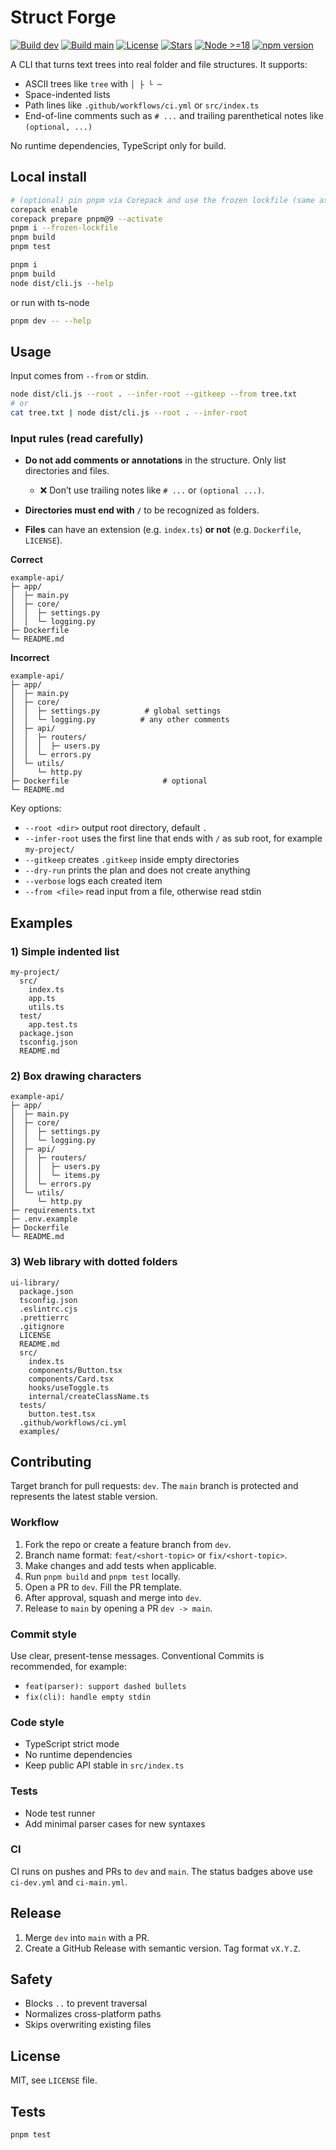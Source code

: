 # Struct Forge

[![Build dev](https://github.com/aecoder-br/structforge/actions/workflows/ci-dev.yml/badge.svg)](https://github.com/aecoder-br/structforge/actions/workflows/ci-dev.yml)
[![Build main](https://github.com/aecoder-br/structforge/actions/workflows/ci-main.yml/badge.svg)](https://github.com/aecoder-br/structforge/actions/workflows/ci-main.yml)
[![License](https://img.shields.io/github/license/aecoder-br/structforge.svg)](LICENSE)
[![Stars](https://img.shields.io/github/stars/aecoder-br/structforge.svg?style=social)](https://github.com/aecoder-br/structforge)
[![Node >=18](https://img.shields.io/badge/node-%3E%3D18-339933.svg)](https://nodejs.org/)
[![npm version](https://img.shields.io/npm/v/structforge.svg)](https://www.npmjs.com/package/structforge)

A CLI that turns text trees into real folder and file structures.
It supports:

* ASCII trees like `tree` with `│ ├ └ ─`
* Space-indented lists
* Path lines like `.github/workflows/ci.yml` or `src/index.ts`
* End-of-line comments such as `# ...` and trailing parenthetical notes like `(optional, ...)`

No runtime dependencies, TypeScript only for build.

## Local install

```bash
# (optional) pin pnpm via Corepack and use the frozen lockfile (same as CI)
corepack enable
corepack prepare pnpm@9 --activate
pnpm i --frozen-lockfile
pnpm build
pnpm test
```

```bash
pnpm i
pnpm build
node dist/cli.js --help
```

or run with ts-node

```bash
pnpm dev -- --help
```

## Usage

Input comes from `--from` or stdin.

```bash
node dist/cli.js --root . --infer-root --gitkeep --from tree.txt
# or
cat tree.txt | node dist/cli.js --root . --infer-root
```

### Input rules (read carefully)

* **Do not add comments or annotations** in the structure. Only list directories and files.

  * ❌ Don’t use trailing notes like `# ...` or `(optional ...)`.
* **Directories must end with `/`** to be recognized as folders.
* **Files** can have an extension (e.g. `index.ts`) **or not** (e.g. `Dockerfile`, `LICENSE`).

**Correct**

```
example-api/
├─ app/
│  ├─ main.py
│  ├─ core/
│  │  ├─ settings.py
│  │  └─ logging.py
├─ Dockerfile
└─ README.md
```

**Incorrect**

```
example-api/
├─ app/
│  ├─ main.py
│  ├─ core/
│  │  ├─ settings.py          # global settings
│  │  └─ logging.py          # any other comments 
│  ├─ api/
│  │  ├─ routers/
│  │  │  ├─ users.py
│  │  └─ errors.py
│  └─ utils/
│     └─ http.py 
├─ Dockerfile                     # optional 
└─ README.md
```

Key options:

* `--root <dir>` output root directory, default `.`
* `--infer-root` uses the first line that ends with `/` as sub root, for example `my-project/`
* `--gitkeep` creates `.gitkeep` inside empty directories
* `--dry-run` prints the plan and does not create anything
* `--verbose` logs each created item
* `--from <file>` read input from a file, otherwise read stdin

## Examples

### 1) Simple indented list

```
my-project/
  src/
    index.ts
    app.ts
    utils.ts
  test/
    app.test.ts
  package.json
  tsconfig.json
  README.md
```

### 2) Box drawing characters

```
example-api/
├─ app/
│  ├─ main.py
│  ├─ core/
│  │  ├─ settings.py
│  │  └─ logging.py
│  ├─ api/
│  │  ├─ routers/
│  │  │  ├─ users.py
│  │  │  └─ items.py
│  │  └─ errors.py
│  └─ utils/
│     └─ http.py
├─ requirements.txt
├─ .env.example
├─ Dockerfile
└─ README.md
```

### 3) Web library with dotted folders

```
ui-library/
  package.json
  tsconfig.json
  .eslintrc.cjs
  .prettierrc
  .gitignore
  LICENSE
  README.md
  src/
    index.ts
    components/Button.tsx
    components/Card.tsx
    hooks/useToggle.ts
    internal/createClassName.ts
  tests/
    button.test.tsx
  .github/workflows/ci.yml
  examples/
```

## Contributing

Target branch for pull requests: `dev`. The `main` branch is protected and represents the latest stable version.

### Workflow

1. Fork the repo or create a feature branch from `dev`.
2. Branch name format: `feat/<short-topic>` or `fix/<short-topic>`.
3. Make changes and add tests when applicable.
4. Run `pnpm build` and `pnpm test` locally.
5. Open a PR to `dev`. Fill the PR template.
6. After approval, squash and merge into `dev`.
7. Release to `main` by opening a PR `dev -> main`.

### Commit style

Use clear, present-tense messages. Conventional Commits is recommended, for example:

* `feat(parser): support dashed bullets`
* `fix(cli): handle empty stdin`

### Code style

* TypeScript strict mode
* No runtime dependencies
* Keep public API stable in `src/index.ts`

### Tests

* Node test runner
* Add minimal parser cases for new syntaxes

### CI

CI runs on pushes and PRs to `dev` and `main`. The status badges above use `ci-dev.yml` and `ci-main.yml`.

## Release

1. Merge `dev` into `main` with a PR.
2. Create a GitHub Release with semantic version. Tag format `vX.Y.Z`.

## Safety

* Blocks `..` to prevent traversal
* Normalizes cross-platform paths
* Skips overwriting existing files

## License

MIT, see `LICENSE` file.

## Tests

```bash
pnpm test
```
